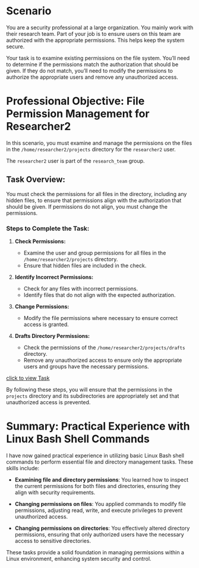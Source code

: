 <h1>Scenario</h1>

You are a security professional at a large organization. You mainly work with their research team. Part of your job is to ensure users on this team are authorized with the appropriate permissions. This helps keep the system secure. 

Your task is to examine existing permissions on the file system. You’ll need to determine if the permissions match the authorization that should be given. If they do not match, you’ll need to modify the permissions to authorize the appropriate users and remove any unauthorized access.

 # Professional Objective: File Permission Management for Researcher2

In this scenario, you must examine and manage the permissions on the files in the `/home/researcher2/projects` directory for the `researcher2` user.

The `researcher2` user is part of the `research_team` group.

## Task Overview:
You must check the permissions for all files in the directory, including any hidden files, to ensure that permissions align with the authorization that should be given. If permissions do not align, you must change the permissions.

### Steps to Complete the Task:

1. **Check Permissions:**
   - Examine the user and group permissions for all files in the `/home/researcher2/projects` directory.
   - Ensure that hidden files are included in the check.

2. **Identify Incorrect Permissions:**
   - Check for any files with incorrect permissions.
   - Identify files that do not align with the expected authorization.

3. **Change Permissions:**
   - Modify the file permissions where necessary to ensure correct access is granted.

4. **Drafts Directory Permissions:**
   - Check the permissions of the `/home/researcher2/projects/drafts` directory.
   - Remove any unauthorized access to ensure only the appropriate users and groups have the necessary permissions.
 
<a href="https://github.com/hack9512/Tuan-Bahar-Izadeen/blob/Tuan/Projects/Linux-Activities/File-permissions/Tasks.md">click to view Task</a>

By following these steps, you will ensure that the permissions in the `projects` directory and its subdirectories are appropriately set and that unauthorized access is prevented.

# Summary: Practical Experience with Linux Bash Shell Commands

I have now gained practical experience in utilizing basic Linux Bash shell commands to perform essential file and directory management tasks. These skills include:

- **Examining file and directory permissions**: You learned how to inspect the current permissions for both files and directories, ensuring they align with security requirements.
  
- **Changing permissions on files**: You applied commands to modify file permissions, adjusting read, write, and execute privileges to prevent unauthorized access.

- **Changing permissions on directories**: You effectively altered directory permissions, ensuring that only authorized users have the necessary access to sensitive directories.

These tasks provide a solid foundation in managing permissions within a Linux environment, enhancing system security and control.
